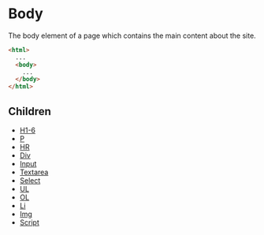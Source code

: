 # Body
The body element of a page which contains the main content about the site.

```html
<html>
  ...
  <body>
    ...
  </body>
</html>
```

## Children
- [H1-6](h1-6.md)
- [P](p.md)
- [HR](hr.md)
- [Div](div.md)
- [Input](input.md)
- [Textarea](textarea.md)
- [Select](select.md)
- [UL](ul.md)
- [OL](ol.md)
- [Li](li.md)
- [Img](img.md)
- [Script](script.md)